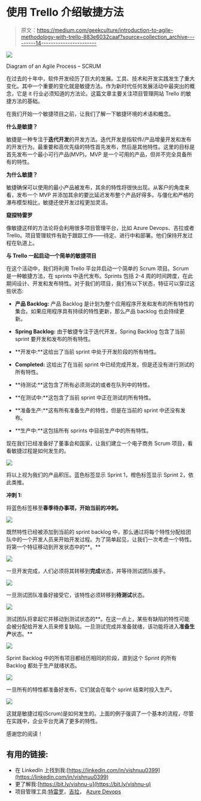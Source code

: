 # 使用 Trello 介绍敏捷方法

> 原文：<https://medium.com/geekculture/introduction-to-agile-methodology-with-trello-883e6032caaf?source=collection_archive---------14----------------------->

![](img/a17c3fb86d84cff5ba8a6ff1122583c0.png)

Diagram of an Agile Process – SCRUM

在过去的十年中，软件开发经历了巨大的发展。工具、技术和开发实践发生了重大变化。其中一个重要的变化就是敏捷方法。作为新时代任何发展活动中最突出的概念，它是 it 行业必须知道的方法论。这篇文章主要关注项目管理网站 Trello 的敏捷方法的基础。

在我们开始一个敏捷项目之前，让我们了解一下敏捷环境的术语和概念。

**什么是敏捷？**

敏捷是一种专注于**迭代开发**的开发方法。迭代开发是指软件/产品增量开发和发布的开发行为。最重要和高优先级的特性首先发布，然后是其他特性。这里的目标是首先发布一个最小可行产品(MVP)。MVP 是一个可用的产品，但并不完全具备所有的特性。

**为什么敏捷？**

敏捷确保可以使用的最小产品被发布，其余的特性将很快出现。从客户的角度来看，发布一个 MVP 并添加其余的要比延迟发布整个产品好得多。与僵化和严格的瀑布模型相比，敏捷还使开发过程更加灵活。

**窥探特雷罗**

像敏捷这样的方法论将会利用很多项目管理平台，比如 Azure Devops、吉拉或者 Trello。项目管理软件有助于跟踪工作——待定、进行中和部署。他们保持开发过程在轨道上。

**与 Trello 一起启动一个简单的敏捷项目**

在这个活动中，我们将利用 Trello 平台并启动一个简单的 Scrum 项目。Scrum 是一种敏捷方法，在 sprints 中迭代发布。Sprints 包括 2-4 周的时间跨度，在此期间设计、开发和发布特性。对于我们的项目，我们有以下状态，特征可以穿过这些状态:

- **产品 Backlog:** 产品 Backlog 是计划为整个应用程序开发和发布的所有特性的集合。如果应用程序具有持续的特性更新，那么产品 backlog 也会持续更新。

- **Spring Backlog:** 由于敏捷专注于迭代开发，Spring Backlog 包含了当前 sprint 要开发和发布的所有特性。

- **开发中:**这给出了当前 sprint 中处于开发阶段的所有特性。

- **Completed:** 这给出了在当前 sprint 中已经完成开发，但是还没有进行测试的所有特性。

- **待测试:**这包含了所有必须测试的或者在队列中的特性。

- **在测试中:**这包含了当前 sprint 中正在测试的所有特性。

- **准备生产:**这有所有准备生产的特性，但是在当前的 sprint 中还没有发布。

- **生产中:**这包括所有 sprints 中目前生产中的所有特性。

现在我们已经准备好了董事会和国家，让我们建立一个电子商务 Scrum 项目，看看敏捷过程是如何发生的。

![](img/af42eb40014dff2d1dd3bf3467541e16.png)

将以上视为我们的产品积压。蓝色标签显示 Sprint 1，橙色标签显示 Sprint 2，依此类推。

**冲刺 1:**

将蓝色标签移至**春季待办事项，开始当前的冲刺。**

![](img/056cdef6ffa04b7f40d6eefe34d8dfa8.png)

既然特性已经被添加到当前的 sprint backlog 中，那么通过将每个特性分配给团队中的一个开发人员来开始开发过程。为了简单起见，让我们一次考虑一个特性。将第一个特征移动到开发状态中的**。**

![](img/c5a3a3489ebc3db9add25dcf9beb2855.png)

一旦开发完成，人们必须将其转移到**完成**状态，并等待测试团队接手。

![](img/f6faf2f6f7146d69fcfcb8dc1b117d1c.png)

一旦测试团队准备好接受它，该特性必须转移到**待测试**状态。

![](img/96703c8a44bb187a3b9a42c5529452da.png)

测试团队将拿起它并移动到测试状态的**。在这一点上，某些有缺陷的特性可能会被分配给开发人员来修复缺陷。一旦测试完成并准备就绪，该功能将进入**准备生产**状态。**

![](img/826bfdea6dbba4281cfcad9c77b5e5bb.png)

Sprint Backlog 中的所有项目都经历相同的阶段，直到这个 Sprint 的所有 Backlog 都处于生产就绪状态。

![](img/81b53f75ed8bbdd1cce0e412356f6f5e.png)

一旦所有的特性都准备好发布，它们就会在每个 sprint 结束时投入生产。

![](img/c26edcb950b900b3fbb4ff5ece232ef7.png)

这就是敏捷过程(Scrum)是如何发生的。上面的例子强调了一个基本的流程，尽管在实践中，企业平台充满了更多的特性。

感谢您的阅读！

## 有用的链接:

*   在 LinkedIn 上找到我:[https://linkedin.com/in/vishnuu0399](https://linkedin.com/in/vishnuu0399)
*   更了解我:[https://bit.ly/vishnu-u](https://bit.ly/vishnu-u)
*   项目管理工具:[特雷罗](http://www.trello.com)，[吉拉](https://www.atlassian.com/software/jira)， [Azure Devops](https://azure.microsoft.com/en-us/services/devops/?nav=min#overview)